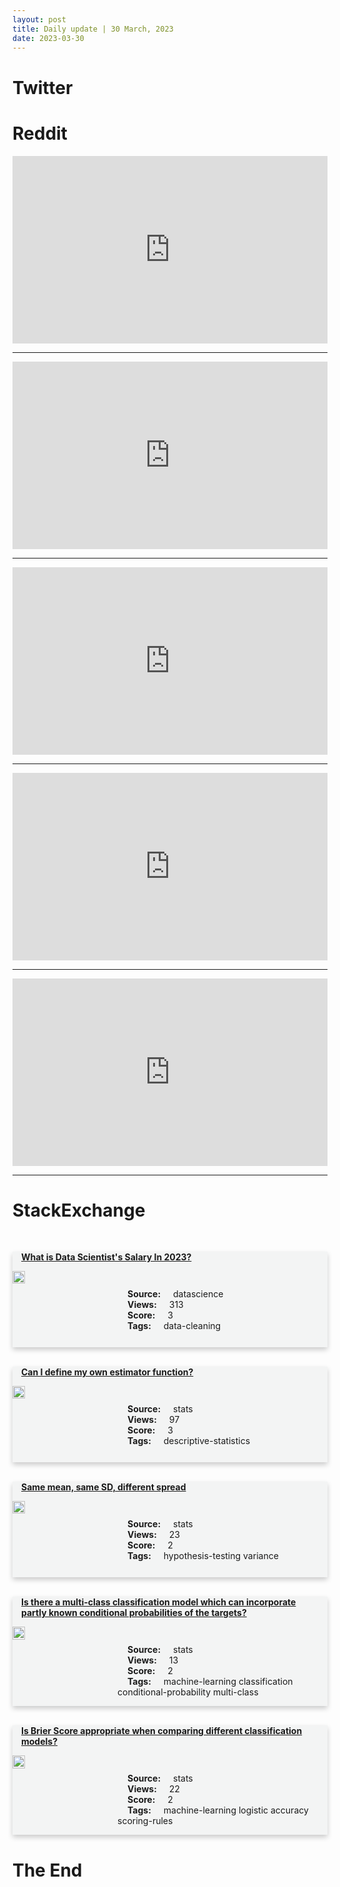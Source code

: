```yaml
---
layout: post
title: Daily update | 30 March, 2023
date: 2023-03-30
---
```


<script async src="https://platform.twitter.com/widgets.js" charset="utf-8"></script>


<script src='https://storage.ko-fi.com/cdn/scripts/overlay-widget.js'></script>
<script>
  kofiWidgetOverlay.draw('themldojo', {
    'type': 'floating-chat',
    'floating-chat.donateButton.text': 'Support me',
    'floating-chat.donateButton.background-color': '#f45d22',
    'floating-chat.donateButton.text-color': '#fff'
  });
</script>

# Twitter 

<blockquote class="twitter-tweet"><a href="https://twitter.com/nytimes/status/1641136990753103872"></a></blockquote>

<blockquote class="twitter-tweet"><a href="https://twitter.com/BTC_Archive/status/1641010300752109568"></a></blockquote>

<blockquote class="twitter-tweet"><a href="https://twitter.com/CNN/status/1640911705365442561"></a></blockquote>

<blockquote class="twitter-tweet"><a href="https://twitter.com/swapnakpanda/status/1641047665894113280"></a></blockquote>

<blockquote class="twitter-tweet"><a href="https://twitter.com/CoinDesk/status/1641093008480169992"></a></blockquote>

<blockquote class="twitter-tweet"><a href="https://twitter.com/ylecun/status/1640910484030255109"></a></blockquote>

<blockquote class="twitter-tweet"><a href="https://twitter.com/huggingface/status/1641029818635493382"></a></blockquote>

<blockquote class="twitter-tweet"><a href="https://twitter.com/ylecun/status/1641214126146961410"></a></blockquote>

<blockquote class="twitter-tweet"><a href="https://twitter.com/PyTorch/status/1641105291268816897"></a></blockquote>

<blockquote class="twitter-tweet"><a href="https://twitter.com/huggingface/status/1640935212543787008"></a></blockquote>

# Reddit 

<iframe id="reddit-embed" src="https://www.redditmedia.com/r/datascience/comments/125fd6p/d_very_good_article_about_the_current_limitations?ref_source=embed&amp;ref=share&amp;embed=true" sandbox="allow-scripts allow-same-origin allow-popups" style="border: none;" height="300" width="100%" scrolling="yes"></iframe>
<hr style="width:100%;text-align:left;margin-left:0">
<iframe id="reddit-embed" src="https://www.redditmedia.com/r/datascience/comments/125qy42/is_my_data_overfitting_im_new_to_this_this_is_my?ref_source=embed&amp;ref=share&amp;embed=true" sandbox="allow-scripts allow-same-origin allow-popups" style="border: none;" height="300" width="100%" scrolling="yes"></iframe>
<hr style="width:100%;text-align:left;margin-left:0">
<iframe id="reddit-embed" src="https://www.redditmedia.com/r/MachineLearning/comments/125qztx/d_the_best_way_to_train_an_llm_on_company_data?ref_source=embed&amp;ref=share&amp;embed=true" sandbox="allow-scripts allow-same-origin allow-popups" style="border: none;" height="300" width="100%" scrolling="yes"></iframe>
<hr style="width:100%;text-align:left;margin-left:0">
<iframe id="reddit-embed" src="https://www.redditmedia.com/r/dataengineering/comments/125cd6n/mountpoint_for_s3?ref_source=embed&amp;ref=share&amp;embed=true" sandbox="allow-scripts allow-same-origin allow-popups" style="border: none;" height="300" width="100%" scrolling="yes"></iframe>
<hr style="width:100%;text-align:left;margin-left:0">
<iframe id="reddit-embed" src="https://www.redditmedia.com/r/datascience/comments/125xdzd/we_are_opening_a_reading_club_for_ml_papers_who?ref_source=embed&amp;ref=share&amp;embed=true" sandbox="allow-scripts allow-same-origin allow-popups" style="border: none;" height="300" width="100%" scrolling="yes"></iframe>
<hr style="width:100%;text-align:left;margin-left:0">

<style>
.card {
box-shadow: 0 4px 8px 0 rgba(0,0,0,0.2);
transition: 0.3s;
width: 100%;
background-color: #F3F4F4;
}
p{
    margin-left:  3em;
    padding-top: 1em;
}
.part2{
    display: grid;
    grid-template-columns: 1fr 3fr;
}
h4{
    margin: 1em;
}

.card:hover {
box-shadow: 0 8px 16px 0 rgba(0,0,0,0.2);
}
b {
padding: 2px 16px;
}
</style>
  
# StackExchange 


  <br>
  <div class="card">
  <h4><a href='https://datascience.stackexchange.com/questions/120559/what-is-data-scientists-salary-in-2023'>What is Data Scientist&#39;s Salary In 2023?</a></h4> 
  <div class="part2">
      <img src="https://cdn.sstatic.net/Sites/datascience/Img/apple-touch-icon@2.png?v=1c36463984b3" alt="Img missing!" style="width:40%">
      <p><b>Source:</b> datascience<br><b>Views:</b> 313<br><b>Score:</b> 3<br><b>Tags:</b> <span class="badge badge-dark">data-cleaning</span></p> 
  </div>
  </div>
      
  <br>
  <div class="card">
  <h4><a href='https://stats.stackexchange.com/questions/611098/can-i-define-my-own-estimator-function'>Can I define my own estimator function?</a></h4> 
  <div class="part2">
      <img src="https://cdn.sstatic.net/Sites/stats/Img/apple-touch-icon@2.png?v=344f57aa10cc" alt="Img missing!" style="width:40%">
      <p><b>Source:</b> stats<br><b>Views:</b> 97<br><b>Score:</b> 3<br><b>Tags:</b> <span class="badge badge-dark">descriptive-statistics</span></p> 
  </div>
  </div>
      
  <br>
  <div class="card">
  <h4><a href='https://stats.stackexchange.com/questions/611082/same-mean-same-sd-different-spread'>Same mean, same SD, different spread</a></h4> 
  <div class="part2">
      <img src="https://cdn.sstatic.net/Sites/stats/Img/apple-touch-icon@2.png?v=344f57aa10cc" alt="Img missing!" style="width:40%">
      <p><b>Source:</b> stats<br><b>Views:</b> 23<br><b>Score:</b> 2<br><b>Tags:</b> <span class="badge badge-dark">hypothesis-testing</span> <span class="badge badge-dark">variance</span></p> 
  </div>
  </div>
      
  <br>
  <div class="card">
  <h4><a href='https://stats.stackexchange.com/questions/611139/is-there-a-multi-class-classification-model-which-can-incorporate-partly-known-c'>Is there a multi-class classification model which can incorporate partly known conditional probabilities of the targets?</a></h4> 
  <div class="part2">
      <img src="https://cdn.sstatic.net/Sites/stats/Img/apple-touch-icon@2.png?v=344f57aa10cc" alt="Img missing!" style="width:40%">
      <p><b>Source:</b> stats<br><b>Views:</b> 13<br><b>Score:</b> 2<br><b>Tags:</b> <span class="badge badge-dark">machine-learning</span> <span class="badge badge-dark">classification</span> <span class="badge badge-dark">conditional-probability</span> <span class="badge badge-dark">multi-class</span></p> 
  </div>
  </div>
      
  <br>
  <div class="card">
  <h4><a href='https://stats.stackexchange.com/questions/611170/is-brier-score-appropriate-when-comparing-different-classification-models'>Is Brier Score appropriate when comparing different classification models?</a></h4> 
  <div class="part2">
      <img src="https://cdn.sstatic.net/Sites/stats/Img/apple-touch-icon@2.png?v=344f57aa10cc" alt="Img missing!" style="width:40%">
      <p><b>Source:</b> stats<br><b>Views:</b> 22<br><b>Score:</b> 2<br><b>Tags:</b> <span class="badge badge-dark">machine-learning</span> <span class="badge badge-dark">logistic</span> <span class="badge badge-dark">accuracy</span> <span class="badge badge-dark">scoring-rules</span></p> 
  </div>
  </div>
      
# The End